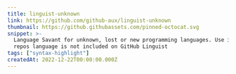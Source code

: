 ```yaml
---
title: linguist-unknown
link: https://github.com/github-aux/linguist-unknown
thumbnail: https://github.githubassets.com/pinned-octocat.svg
snippet: >-
  Language Savant for unknown, lost or new programming languages. Use it if your
  repos language is not included on GitHub Linguist
tags: ["syntax-highlight"]
createdAt: 2022-12-22T00:00:00.000Z
---
```

